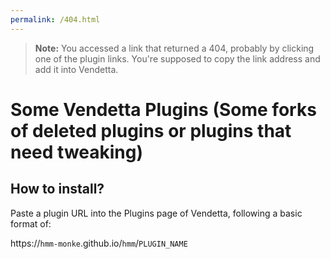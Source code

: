 ```yaml
---
permalink: /404.html
---
```

> **Note:** You accessed a link that returned a 404, probably by clicking one of the plugin links. You're supposed to copy the link address and add it into Vendetta.

# Some Vendetta Plugins (Some forks of deleted plugins or plugins that need tweaking)
## How to install?
Paste a plugin URL into the Plugins page of Vendetta, following a basic format of:

https://`hmm-monke`.github.io/`hmm`/`PLUGIN_NAME`
